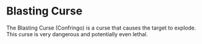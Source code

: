 # Blasting Curse  
The Blasting Curse (Confringo) is a curse that causes the target to explode. This curse is very dangerous and potentially even lethal.  
  
